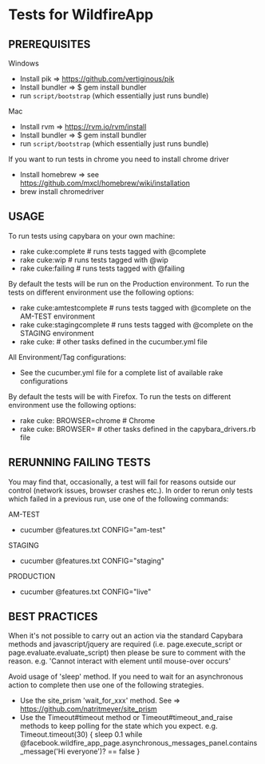 # Tests for WildfireApp

## PREREQUISITES

Windows

 * Install pik => https://github.com/vertiginous/pik
 * Install bundler =>  $ gem install bundler 
 * run `script/bootstrap` (which essentially just runs bundle)

Mac

 * Install rvm => https://rvm.io/rvm/install
 * Install bundler =>  $ gem install bundler
 * run `script/bootstrap` (which essentially just runs bundle)

If you want to run tests in chrome you need to install chrome driver

 * Install homebrew => see https://github.com/mxcl/homebrew/wiki/installation
 * brew install chromedriver

## USAGE

To run tests using capybara on your own machine:

 *   rake cuke:complete # runs tests tagged with @complete
 *   rake cuke:wip # runs tests tagged with @wip
 *   rake cuke:failing # runs tests tagged with @failing

By default the tests will be run on the Production environment. To run the tests on different environment use the following options:

 *   rake cuke:amtestcomplete # runs tests tagged with @complete on the AM-TEST environment
 *   rake cuke:stagingcomplete # runs tests tagged with @complete on the STAGING environment
 *   rake cuke:<your-task> # other tasks defined in the cucumber.yml file

All Environment/Tag configurations:

 * See the cucumber.yml file for a complete list of available rake configurations

By default the tests will be with Firefox. To run the tests on different environment use the following options:

 *   rake cuke:<your-task> BROWSER=chrome # Chrome
 *   rake cuke:<your-task> BROWSER=<your-browser> # other tasks defined in the capybara_drivers.rb file

## RERUNNING FAILING TESTS

You may find that, occasionally, a test will fail for reasons outside our control (network issues, browser crashes etc.). In order to rerun only tests which failed in a previous run, use one of the following commands:

AM-TEST

* cucumber @features.txt CONFIG="am-test"

STAGING

* cucumber @features.txt CONFIG="staging"

PRODUCTION

 * cucumber @features.txt CONFIG="live"

## BEST PRACTICES

 When it's not possible to carry out an action via the standard Capybara methods and javascript/jquery are required (i.e. page.execute_script or page.evaluate.evaluate_script) then please be sure to comment with the reason. e.g. 'Cannot interact with element until mouse-over occurs'

Avoid usage of 'sleep' method. If you need to wait for an asynchronous action to complete then use one of the following strategies.

* Use the site_prism 'wait_for_xxx' method. See => https://github.com/natritmeyer/site_prism
* Use the Timeout#timeout method or Timeout#timeout_and_raise methods to keep polling for the state which you expect. e.g. Timeout.timeout(30) { sleep 0.1 while @facebook.wildfire_app_page.asynchronous_messages_panel.contains_message('Hi everyone')? == false }
